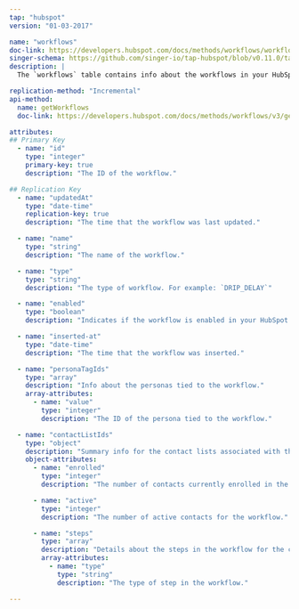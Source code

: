 ```yaml
---
tap: "hubspot"
version: "01-03-2017"

name: "workflows"
doc-link: https://developers.hubspot.com/docs/methods/workflows/workflows_overview
singer-schema: https://github.com/singer-io/tap-hubspot/blob/v0.11.0/tap_hubspot/schemas/workflows.json
description: |
  The `workflows` table contains info about the workflows in your HubSpot portal.

replication-method: "Incremental"
api-method:
  name: getWorkflows
  doc-link: https://developers.hubspot.com/docs/methods/workflows/v3/get_workflows

attributes:
## Primary Key
  - name: "id"
    type: "integer"
    primary-key: true
    description: "The ID of the workflow."

## Replication Key
  - name: "updatedAt"
    type: "date-time"
    replication-key: true
    description: "The time that the workflow was last updated."

  - name: "name"
    type: "string"
    description: "The name of the workflow."

  - name: "type"
    type: "string"
    description: "The type of workflow. For example: `DRIP_DELAY`"

  - name: "enabled"
    type: "boolean"
    description: "Indicates if the workflow is enabled in your HubSpot portal."

  - name: "inserted-at"
    type: "date-time"
    description: "The time that the workflow was inserted."

  - name: "personaTagIds"
    type: "array"
    description: "Info about the personas tied to the workflow."
    array-attributes:
      - name: "value"
        type: "integer"
        description: "The ID of the persona tied to the workflow."

  - name: "contactListIds"
    type: "object"
    description: "Summary info for the contact lists associated with the workflow."
    object-attributes:
      - name: "enrolled"
        type: "integer"
        description: "The number of contacts currently enrolled in the workflow."

      - name: "active"
        type: "integer"
        description: "The number of active contacts for the workflow."

      - name: "steps"
        type: "array"
        description: "Details about the steps in the workflow for the contact list."
        array-attributes:
          - name: "type"
            type: "string"
            description: "The type of step in the workflow." 

---
```

